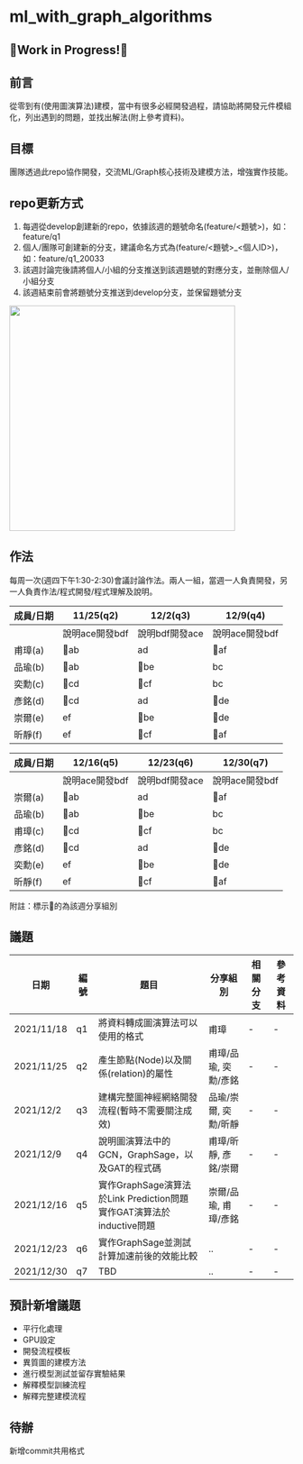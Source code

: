 # ml_with_graph_algorithms
## 🚧Work in Progress!🚧

## 前言
從零到有(使用圖演算法)建模，當中有很多必經開發過程，請協助將開發元件模組化，列出遇到的問題，並找出解法(附上參考資料)。

## 目標
團隊透過此repo協作開發，交流ML/Graph核心技術及建模方法，增強實作技能。

## repo更新方式
1. 每週從develop創建新的repo，依據該週的題號命名(feature/<題號>)，如：feature/q1
2. 個人/團隊可創建新的分支，建議命名方式為(feature/<題號>_<個人ID>)，如：feature/q1_20033
3. 該週討論完後請將個人/小組的分支推送到該週題號的對應分支，並刪除個人/小組分支
4. 該週結束前會將題號分支推送到develop分支，並保留題號分支

<img src="https://user-images.githubusercontent.com/10674490/142558203-0f6e4e36-9fbd-4d90-beb9-6a65eeca58fc.png" height="400">

## 作法
每周一次(週四下午1:30-2:30)會議討論作法。兩人一組，當週一人負責開發，另一人負責作法/程式開發/程式理解及說明。

|成員/日期|11/25(q2)|12/2(q3)|12/9(q4)|
|-|-|-|-|
||說明ace開發bdf|說明bdf開發ace|說明ace開發bdf|
|甫璋(a)|&#x1F34E;ab|ad|&#x1F34E;af|
|品瑜(b)|&#x1F34E;ab|&#x1F34E;be|bc|
|奕勳(c)|&#x1F34E;cd|&#x1F34E;cf|bc|
|彥銘(d)|&#x1F34E;cd|ad|&#x1F34E;de|
|崇爾(e)|ef|&#x1F34E;be|&#x1F34E;de|
|昕靜(f)|ef|&#x1F34E;cf|&#x1F34E;af|

|成員/日期|12/16(q5)|12/23(q6)|12/30(q7)|
|-|-|-|-|
||說明ace開發bdf|說明bdf開發ace|說明ace開發bdf|
|崇爾(a)|&#x1F34E;ab|ad|&#x1F34E;af|
|品瑜(b)|&#x1F34E;ab|&#x1F34E;be|bc|
|甫璋(c)|&#x1F34E;cd|&#x1F34E;cf|bc|
|彥銘(d)|&#x1F34E;cd|ad|&#x1F34E;de|
|奕勳(e)|ef|&#x1F34E;be|&#x1F34E;de|
|昕靜(f)|ef|&#x1F34E;cf|&#x1F34E;af|

附註：標示&#x1F34E;的為該週分享組別

## 議題
|日期|編號|題目|分享組別|相關分支|參考資料|
|-|-|-|-|-|-|
|2021/11/18|q1|將資料轉成圖演算法可以使用的格式|甫璋|-|-|
|2021/11/25|q2|產生節點(Node)以及關係(relation)的屬性|甫璋/品瑜, 奕勳/彥銘|-|-|
|2021/12/2|q3|建構完整圖神經網絡開發流程(暫時不需要關注成效)|品瑜/崇爾, 奕勳/昕靜|-|-|
|2021/12/9|q4|說明圖演算法中的GCN，GraphSage，以及GAT的程式碼|甫璋/昕靜, 彥銘/崇爾|-|-|
|2021/12/16|q5|實作GraphSage演算法於Link Prediction問題<br />實作GAT演算法於inductive問題|崇爾/品瑜, 甫璋/彥銘|-|-|
|2021/12/23|q6|實作GraphSage並測試計算加速前後的效能比較|..|-|-|
|2021/12/30|q7|TBD|..|-|-|

## 預計新增議題
- 平行化處理
- GPU設定
- 開發流程模板
- 異質圖的建模方法
- 進行模型測試並留存實驗結果
- 解釋模型訓練流程
- 解釋完整建模流程

## 待辦
新增commit共用格式
